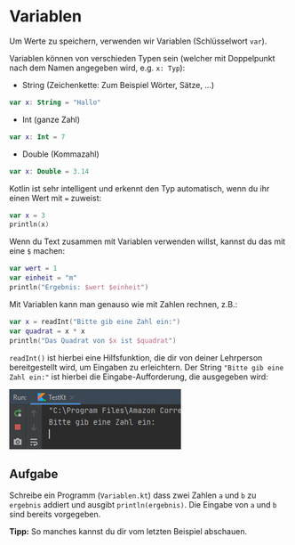 # Variablen

Um Werte zu speichern, verwenden wir Variablen (Schlüsselwort `var`).

Variablen können von verschieden Typen sein (welcher mit Doppelpunkt nach dem Namen angegeben wird, e.g. `x: Typ`):

- String (Zeichenkette: Zum Beispiel Wörter, Sätze, ...)
```kotlin
var x: String = "Hallo"
```

- Int (ganze Zahl)
```kotlin
var x: Int = 7
```

- Double (Kommazahl)
```kotlin
var x: Double = 3.14
```

Kotlin ist sehr intelligent und erkennt den Typ automatisch, wenn du ihr einen Wert mit `=` zuweist:

```kotlin
var x = 3
println(x)
```

Wenn du Text zusammen mit Variablen verwenden willst, kannst du das mit eine `$` machen:
```kotlin
var wert = 1
var einheit = "m"
println("Ergebnis: $wert $einheit")
```

Mit Variablen kann man genauso wie mit Zahlen rechnen, z.B.:

```kotlin
var x = readInt("Bitte gib eine Zahl ein:")
var quadrat = x * x
println("Das Quadrat von $x ist $quadrat")
```

`readInt()` ist hierbei eine Hilfsfunktion, die dir von deiner Lehrperson bereitgestellt wird, um Eingaben zu erleichtern.
Der String `"Bitte gib eine Zahl ein:"` ist hierbei die Eingabe-Aufforderung, die ausgegeben wird:

![](/images/EingabeAufforderung.png)

## Aufgabe

Schreibe ein Programm (`Variablen.kt`) dass zwei Zahlen `a` und `b` zu `ergebnis` addiert und ausgibt `println(ergebnis)`.
Die Eingabe von `a` und `b` sind bereits vorgegeben.

**Tipp:** So manches kannst du dir vom letzten Beispiel abschauen.